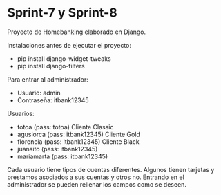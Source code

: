 # Sprint-7 y Sprint-8

Proyecto de Homebanking elaborado en Django.

Instalaciones antes de ejecutar el proyecto:

- pip install django-widget-tweaks
- pip install django-filters

Para entrar al administrador:
- Usuario: admin
- Contraseña: itbank12345

Usuarios:

- totoa (pass: totoa) Cliente Classic
- aguslorca (pass: itbank12345) Cliente Gold
- florencia (pass: itbank12345) Cliente Black
- juansito (pass: itbank12345)
- mariamarta (pass: itbank12345)

Cada usuario tiene tipos de cuentas diferentes. Algunos tienen tarjetas y prestamos asociados a sus cuentas y otros no.
Entrando en el administrador se pueden rellenar los campos como se deseen.

